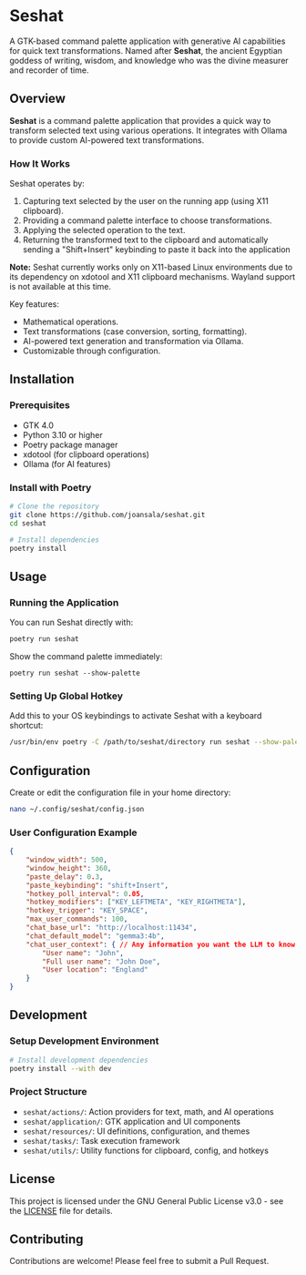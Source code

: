 # Seshat

A GTK-based command palette application with generative AI capabilities for quick text transformations. Named after **Seshat**, the ancient Egyptian goddess of writing, wisdom, and knowledge who was the divine measurer and recorder of time.

## Overview

**Seshat** is a command palette application that provides a quick way to transform selected text using various operations. It integrates with Ollama to provide custom AI-powered text transformations.

### How It Works

Seshat operates by:

1. Capturing text selected by the user on the running app (using X11 clipboard).
2. Providing a command palette interface to choose transformations.
3. Applying the selected operation to the text.
4. Returning the transformed text to the clipboard and automatically sending a "Shift+Insert" keybinding to paste it back into the application

**Note:** Seshat currently works only on X11-based Linux environments due to its dependency on xdotool and X11 clipboard mechanisms. Wayland support is not available at this time.

Key features:

- Mathematical operations.
- Text transformations (case conversion, sorting, formatting).
- AI-powered text generation and transformation via Ollama.
- Customizable through configuration.

## Installation

### Prerequisites

- GTK 4.0
- Python 3.10 or higher
- Poetry package manager
- xdotool (for clipboard operations)
- Ollama (for AI features)

### Install with Poetry

```bash
# Clone the repository
git clone https://github.com/joansala/seshat.git
cd seshat

# Install dependencies
poetry install
```

## Usage

### Running the Application

You can run Seshat directly with:

```bash
poetry run seshat
```

Show the command palette immediately:

```
poetry run seshat --show-palette
```

### Setting Up Global Hotkey

Add this to your OS keybindings to activate Seshat with a keyboard shortcut:

```bash
/usr/bin/env poetry -C /path/to/seshat/directory run seshat --show-palette
```

## Configuration

Create or edit the configuration file in your home directory:

```bash
nano ~/.config/seshat/config.json
```

### User Configuration Example

```json
{
    "window_width": 500,
    "window_height": 360,
    "paste_delay": 0.3,
    "paste_keybinding": "shift+Insert",
    "hotkey_poll_interval": 0.05,
    "hotkey_modifiers": ["KEY_LEFTMETA", "KEY_RIGHTMETA"],
    "hotkey_trigger": "KEY_SPACE",
    "max_user_commands": 100,
    "chat_base_url": "http://localhost:11434",
    "chat_default_model": "gemma3:4b",
    "chat_user_context": { // Any information you want the LLM to know
        "User name": "John",
        "Full user name": "John Doe",
        "User location": "England"
    }
}
```

## Development

### Setup Development Environment

```bash
# Install development dependencies
poetry install --with dev
```

### Project Structure

- `seshat/actions/`: Action providers for text, math, and AI operations
- `seshat/application/`: GTK application and UI components
- `seshat/resources/`: UI definitions, configuration, and themes
- `seshat/tasks/`: Task execution framework
- `seshat/utils/`: Utility functions for clipboard, config, and hotkeys

## License

This project is licensed under the GNU General Public License v3.0 - see the [LICENSE](LICENSE) file for details.

## Contributing

Contributions are welcome! Please feel free to submit a Pull Request.